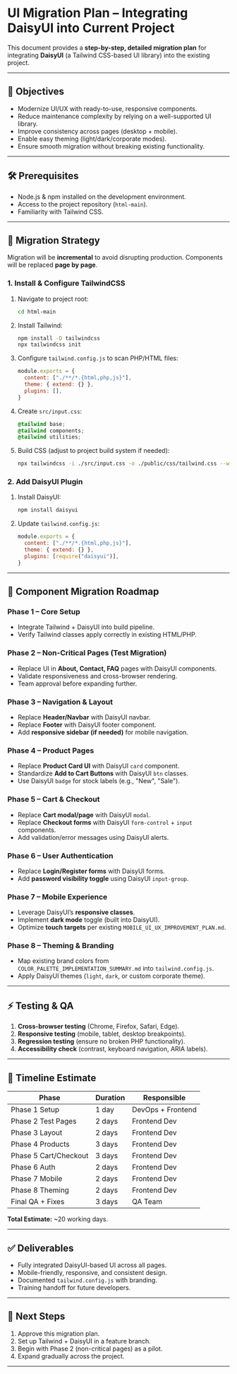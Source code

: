
# UI Migration Plan – Integrating DaisyUI into Current Project

This document provides a **step-by-step, detailed migration plan** for integrating **DaisyUI** (a Tailwind CSS-based UI library) into the existing project.

---

## 🎯 Objectives
- Modernize UI/UX with ready-to-use, responsive components.
- Reduce maintenance complexity by relying on a well-supported UI library.
- Improve consistency across pages (desktop + mobile).
- Enable easy theming (light/dark/corporate modes).
- Ensure smooth migration without breaking existing functionality.

---

## 🛠️ Prerequisites
- Node.js & npm installed on the development environment.
- Access to the project repository (`html-main`).
- Familiarity with Tailwind CSS.

---

## 🔄 Migration Strategy
Migration will be **incremental** to avoid disrupting production. Components will be replaced **page by page**.

### 1. Install & Configure TailwindCSS
1. Navigate to project root:
   ```bash
   cd html-main
   ```
2. Install Tailwind:
   ```bash
   npm install -D tailwindcss
   npx tailwindcss init
   ```
3. Configure `tailwind.config.js` to scan PHP/HTML files:
   ```js
   module.exports = {
     content: ["./**/*.{html,php,js}"],
     theme: { extend: {} },
     plugins: [],
   }
   ```
4. Create `src/input.css`:
   ```css
   @tailwind base;
   @tailwind components;
   @tailwind utilities;
   ```
5. Build CSS (adjust to project build system if needed):
   ```bash
   npx tailwindcss -i ./src/input.css -o ./public/css/tailwind.css --watch
   ```

### 2. Add DaisyUI Plugin
1. Install DaisyUI:
   ```bash
   npm install daisyui
   ```
2. Update `tailwind.config.js`:
   ```js
   module.exports = {
     content: ["./**/*.{html,php,js}"],
     theme: { extend: {} },
     plugins: [require("daisyui")],
   }
   ```

---

## 📌 Component Migration Roadmap

### Phase 1 – Core Setup
- Integrate Tailwind + DaisyUI into build pipeline.
- Verify Tailwind classes apply correctly in existing HTML/PHP.

### Phase 2 – Non-Critical Pages (Test Migration)
- Replace UI in **About, Contact, FAQ** pages with DaisyUI components.
- Validate responsiveness and cross-browser rendering.
- Team approval before expanding further.

### Phase 3 – Navigation & Layout
- Replace **Header/Navbar** with DaisyUI navbar.
- Replace **Footer** with DaisyUI footer component.
- Add **responsive sidebar (if needed)** for mobile navigation.

### Phase 4 – Product Pages
- Replace **Product Card UI** with DaisyUI `card` component.
- Standardize **Add to Cart Buttons** with DaisyUI `btn` classes.
- Use DaisyUI `badge` for stock labels (e.g., "New", "Sale").

### Phase 5 – Cart & Checkout
- Replace **Cart modal/page** with DaisyUI `modal`.
- Replace **Checkout forms** with DaisyUI `form-control` + `input` components.
- Add validation/error messages using DaisyUI alerts.

### Phase 6 – User Authentication
- Replace **Login/Register forms** with DaisyUI forms.
- Add **password visibility toggle** using DaisyUI `input-group`.

### Phase 7 – Mobile Experience
- Leverage DaisyUI’s **responsive classes**.
- Implement **dark mode** toggle (built into DaisyUI).
- Optimize **touch targets** per existing `MOBILE_UI_UX_IMPROVEMENT_PLAN.md`.

### Phase 8 – Theming & Branding
- Map existing brand colors from `COLOR_PALETTE_IMPLEMENTATION_SUMMARY.md` into `tailwind.config.js`.
- Apply DaisyUI themes (`light`, `dark`, or custom corporate theme).

---

## ⚡ Testing & QA

1. **Cross-browser testing** (Chrome, Firefox, Safari, Edge).
2. **Responsive testing** (mobile, tablet, desktop breakpoints).
3. **Regression testing** (ensure no broken PHP functionality).
4. **Accessibility check** (contrast, keyboard navigation, ARIA labels).

---

## 📅 Timeline Estimate

| Phase              | Duration | Responsible |
|--------------------|----------|-------------|
| Phase 1 Setup      | 1 day    | DevOps + Frontend |
| Phase 2 Test Pages | 2 days   | Frontend Dev |
| Phase 3 Layout     | 2 days   | Frontend Dev |
| Phase 4 Products   | 3 days   | Frontend Dev |
| Phase 5 Cart/Checkout | 3 days | Frontend Dev |
| Phase 6 Auth       | 2 days   | Frontend Dev |
| Phase 7 Mobile     | 2 days   | Frontend Dev |
| Phase 8 Theming    | 2 days   | Frontend Dev |
| Final QA + Fixes   | 3 days   | QA Team |

**Total Estimate:** ~20 working days.

---

## ✅ Deliverables
- Fully integrated DaisyUI-based UI across all pages.
- Mobile-friendly, responsive, and consistent design.
- Documented `tailwind.config.js` with branding.
- Training handoff for future developers.

---

## 🚀 Next Steps
1. Approve this migration plan.  
2. Set up Tailwind + DaisyUI in a feature branch.  
3. Begin with Phase 2 (non-critical pages) as a pilot.  
4. Expand gradually across the project.

---
